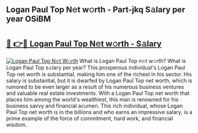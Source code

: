 ## Logan Paul Top N𝚎t w𝚘rth - Part-jkq S𝚊lary per year OSiBM

# <h2><a href="http://gc28oj.nevu.top/?p=Logan+Paul+Top">🔗 👉🔴 Logan Paul Top N𝚎t w𝚘rth - S𝚊lary</a></h2>

[![Logan Paul Top N𝚎t W𝚘rth](https://i.imgur.com/Oavwk0R.jpeg)](http://gc28oj.nevu.top/?p=Logan+Paul+Top)
What is Logan Paul Top n𝚎t w𝚘rth? What is Logan Paul Top s𝚊lary per year?
This prosperous individual's Logan Paul Top net worth is substantial, making him one of the richest in his sector. His salary is substantial, but it is dwarfed by Logan Paul Top net worth, which is rumored to be even larger as a result of his numerous business ventures and valuable real estate investments. With a Logan Paul Top net worth that places him among the world's wealthiest, this man is renowned for his business savvy and financial acumen. This rich individual, whose Logan Paul Top net worth is in the billions and who earns an impressive salary, is a prime example of the force of commitment, hard work, and financial wisdom.

